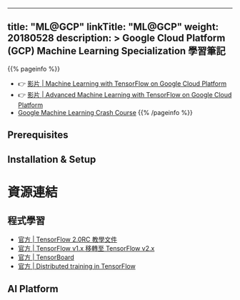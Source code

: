 
---
title: "ML@GCP"
linkTitle: "ML@GCP"
weight: 20180528
description: >
    Google Cloud Platform (GCP) Machine Learning Specialization 學習筆記
---

{{% pageinfo %}}
* 👉 [影片 | Machine Learning with TensorFlow on Google Cloud Platform](https://www.coursera.org/learn/google-machine-learning)
* 👉 [影片 | Advanced Machine Learning with TensorFlow on Google Cloud Platform](https://www.coursera.org/specializations/advanced-machine-learning-tensorflow-gcp)
* [Google Machine Learning Crash Course](https://developers.google.com/machine-learning/)
{{% /pageinfo %}}

## Prerequisites
## Installation & Setup

# 資源連結

## 程式學習
* [官方 | TensorFlow 2.0RC 教學文件](https://www.tensorflow.org/beta)
* [官方 | TensorFlow v1.x 移轉至 TensorFlow v2.x](https://www.tensorflow.org/beta/guide/migration_guide)
* [官方 | TensorBoard](https://www.tensorflow.org/tensorboard/r2/migrate)
* [官方 | Distributed training in TensorFlow](https://www.tensorflow.org/beta/guide/distribute_strategy)

## AI Platform
